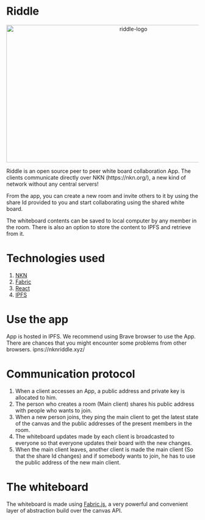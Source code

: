 # Riddle
<p align="center"><img width="650px" height="360px" src="https://i.ibb.co/0CYwLwN/Screenshot-2021-09-17-at-8-03-32-AM.png" alt="riddle-logo" /></p>
Riddle is an open source peer to peer white board collaboration App. The clients communicate directly over NKN (https://nkn.org/), a new kind of network without any central servers!


From the app, you can create a new room and invite others to it by using the share Id provided to you and start collaborating using the shared white board.

The whiteboard contents can be saved to local computer by any member in the room. There is also an option to store the content to IPFS and retrieve from it.

# Technologies used
1. [NKN](https://nkn.org/)
2. [Fabric](http://fabricjs.com/)
3. [React](https://reactjs.org/)
4. [IPFS](ipfs.io/)

# Use the app
App is hosted in IPFS. We recommend using Brave browser to use the App. There are chances that you might encounter some problems from other browsers.
ipns://nknriddle.xyz/

# Communication protocol
1. When a client accesses an App, a public address and private key is allocated to him.
2. The person who creates a room (Main client) shares his public address with people who wants to join.
3. When a new person joins, they ping the main client to get the latest state of the canvas and the public addresses of the present members in the room.
4. The whiteboard updates made by each client is broadcasted to everyone so that everyone updates their board with the new changes.
5. When the main client leaves, another client is made the main client (So that the share Id changes) and if somebody wants to join, he has to use the public address of the new main client.

# The whiteboard
The whiteboard is made using [Fabric.js](http://fabricjs.com/), a very powerful and convenient layer of abstraction build over the canvas API.
